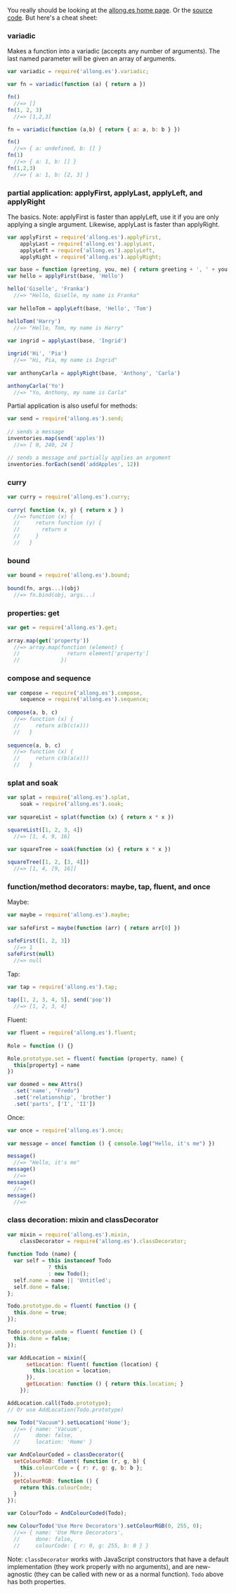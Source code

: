You really should be looking at the [allong.es home page](http://allong.es). Or the [source code](https://github.com/allong-es/allong-es.github.com/blob/master/lib/allong.es.js). But here's a cheat sheet:

### variadic

Makes a function into a variadic (accepts any number of arguments). The last named parameter will be given an array of arguments.

```javascript
var variadic = require('allong.es').variadic;

var fn = variadic(function (a) { return a })

fn()
  //=> []
fn(1, 2, 3)
  //=> [1,2,3]

fn = variadic(function (a,b) { return { a: a, b: b } })

fn()
  //=> { a: undefined, b: [] }
fn(1)
  //=> { a: 1, b: [] }
fn(1,2,3)
  //=> { a: 1, b: [2, 3] }
```

### partial application: applyFirst, applyLast, applyLeft, and applyRight

The basics. Note: applyFirst is faster than applyLeft, use it if you are only applying a single argument. Likewise, applyLast is faster than applyRight.

```javascript
var applyFirst = require('allong.es').applyFirst,
    applyLast = require('allong.es').applyLast,
    applyLeft = require('allong.es').applyLeft,
    applyRight = require('allong.es').applyRight;

var base = function (greeting, you, me) { return greeting + ', ' + you + ', my name is ' + me }
var hello = applyFirst(base, 'Hello')

hello('Giselle', 'Franka')
  //=> "Hello, Giselle, my name is Franka"
  
var helloTom = applyLeft(base, 'Hello', 'Tom')

helloTom('Harry')
  //=> "Hello, Tom, my name is Harry"
  
var ingrid = applyLast(base, 'Ingrid')

ingrid('Hi', 'Pia')
  //=> "Hi, Pia, my name is Ingrid"
  
var anthonyCarla = applyRight(base, 'Anthony', 'Carla')

anthonyCarla('Yo')
  //=> "Yo, Anthony, my name is Carla"
```

Partial application is also useful for methods:

```javascript
var send = require('allong.es').send;
    
// sends a message
inventories.map(send('apples')) 
  //=> [ 0, 240, 24 ]

// sends a message and partially applies an argument
inventories.forEach(send('addApples', 12))
```

### curry

```javascript
var curry = require('allong.es').curry;
    
curry( function (x, y) { return x } )
  //=> function (x) {
  //     return function (y) {
  //       return x
  //     }
  //   }
```

### bound

```javascript
var bound = require('allong.es').bound;
    
bound(fn, args...)(obj)
  //=> fn.bind(obj, args...)
```

### properties: get

```javascript
var get = require('allong.es').get;
    
array.map(get('property'))
  //=> array.map(function (element) {
  //               return element['property']
  //             })
```

### compose and sequence

```javascript
var compose = require('allong.es').compose,
    sequence = require('allong.es').sequence;
    
compose(a, b, c)
  //=> function (x) {
  //     return a(b(c(x)))
  //   }
 
sequence(a, b, c)
  //=> function (x) {
  //     return c(b(a(x)))
  //   }
```

### splat and soak

```javascript
var splat = require('allong.es').splat,
    soak = require('allong.es').soak;
    
var squareList = splat(function (x) { return x * x })

squareList([1, 2, 3, 4])
  //=> [1, 4, 9, 16]
  
var squareTree = soak(function (x) { return x * x })

squareTree([1, 2, [3, 4]])
  //=> [1, 4, [9, 16]]
```

### function/method decorators: maybe, tap, fluent, and once

Maybe:

```javascript
var maybe = require('allong.es').maybe;
    
var safeFirst = maybe(function (arr) { return arr[0] })

safeFirst([1, 2, 3])
  //=> 1
safeFirst(null)
  //=> null
```

Tap:

```javascript
var tap = require('allong.es').tap;
    
tap([1, 2, 3, 4, 5], send('pop'))
  //=> [1, 2, 3, 4]
```

Fluent:

```javascript
var fluent = require('allong.es').fluent;
    
Role = function () {}

Role.prototype.set = fluent( function (property, name) { 
  this[property] = name 
})

var doomed = new Attrs()
  .set('name', "Fredo")
  .set('relationship', 'brother')
  .set('parts', ['I', 'II'])
```

Once:

```javascript
var once = require('allong.es').once;
    
var message = once( function () { console.log("Hello, it's me") })

message()
  //=> "Hello, it's me"
message()
  //=>
message()
  //=>
message()
  //=>
```

### class decoration: mixin and classDecorator

```javascript
var mixin = require('allong.es').mixin,
    classDecorator = require('allong.es').classDecorator;
    
function Todo (name) {
  var self = this instanceof Todo
             ? this
             : new Todo();
  self.name = name || 'Untitled';
  self.done = false;
};

Todo.prototype.do = fluent( function () {
  this.done = true;
});

Todo.prototype.undo = fluent( function () {
  this.done = false;
});

var AddLocation = mixin({
      setLocation: fluent( function (location) {
        this.location = location;
      }),
      getLocation: function () { return this.location; }
    });

AddLocation.call(Todo.prototype);
// Or use AddLocation(Todo.prototype)

new Todo("Vacuum").setLocation('Home');
  //=> { name: 'Vacuum',
  //     done: false,
  //     location: 'Home' }

var AndColourCoded = classDecorator({
  setColourRGB: fluent( function (r, g, b) {
    this.colourCode = { r: r, g: g, b: b };
  }),
  getColourRGB: function () {
    return this.colourCode;
  }
});

var ColourTodo = AndColourCoded(Todo);

new ColourTodo('Use More Decorators').setColourRGB(0, 255, 0);
  //=> { name: 'Use More Decorators',
  //     done: false,
  //     colourCode: { r: 0, g: 255, b: 0 } }
```

Note: `classDecorator` works with JavaScript constructors that have a default implementation (they work properly with no arguments), and are new-agnostic (they can be called with new or as a normal function). `Todo` above has both properties.
